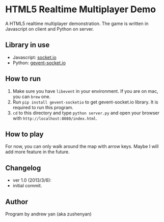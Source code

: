 # HTML5 Realtime Multiplayer Demo

A HTML5 realtime multiplayer demonstration.
The game is written in Javascript on client and Python on server.

## Library in use
* Javascript: [socket.io](https://github.com/learnboost/socket.io)
* Python: [gevent-socket.io](https://github.com/abourget/gevent-socketio)


## How to run
1. Make sure you have `libevent` in your environment. If you are on mac, you can `brew` one.
2. Run `pip install gevent-socketio` to get gevent-socket.io library. It is required to run this program.
3. `cd` to this directory and type `python server.py` and open your browser with `http://localhost:8080/index.html`.


## How to play
For now, you can only walk around the map with arrow keys. Maybe I will add more feature in the future.

## Changelog
* ver 1.0 (2013/3/6):
 * initial commit.

## Author
Program by andrew yan (aka zushenyan)
